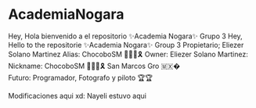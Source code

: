 # AcademiaNogara
Hey, Hola bienvenido a el repositorio ✨Academia Nogara✨ Grupo 3
Hey, Hello to the repositorie ✨Academia Nogara✨ Group 3
Propietario; Eliezer Solano Martinez Alias: ChocoboSM 👾👾👾🎗️
Owner: Eliezer Solano Martinez: Nickname: ChocoboSM 👾👾👾🎗️
San Marcos Gro 🇲🇽�  
Futuro: Programador, Fotografo y piloto 🏆🏆

Modificaciones aqui xd:
Nayeli estuvo aqui 
